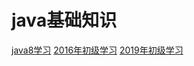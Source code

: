 # java基础知识
[java8学习](../a_a_coreTechnology/java8.md)
[2016年初级学习](../a_a_coreTechnology/2016student初級.md)
[2019年初级学习](../a_a_coreTechnology/201912java学习.md)

